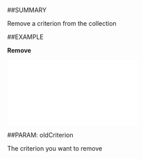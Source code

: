 
##SUMMARY

Remove a criterion from the collection


##EXAMPLE

**Remove**



![](..\..\Examples\vbs\SOCriteria.Remove.vb.txt)


##PARAM: oldCriterion

The criterion you want to remove

